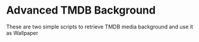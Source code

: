 # Advanced TMDB Background

These are two simple scripts to retrieve TMDB  media background and use it as Wallpaper
